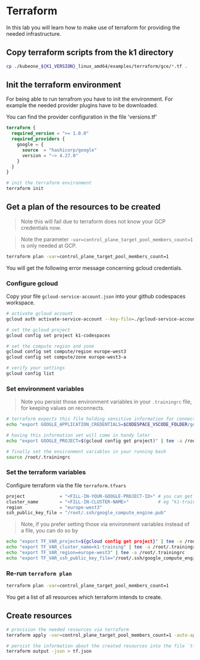# Terraform

In this lab you will learn how to make use of terraform for providing the needed infrastructure.

## Copy terraform scripts from the k1 directory

```bash
cp ./kubeone_${K1_VERSION}_linux_amd64/examples/terraform/gce/*.tf .
```

## Init the terraform environment

For being able to run terrafrom you have to init the environment. For example the needed provider plugins have to be downloaded.

You can find the provider configuration in the file 'versions.tf'

```terraform
terraform {
  required_version = ">= 1.0.0"
  required_providers {
    google = {
      source  = "hashicorp/google"
      version = "~> 4.27.0"
    }
  }
}
```

```bash
# init the terraform environment
terraform init
```

## Get a plan of the resources to be created

> Note this will fail due to terraform does not know your GCP credentials now.

> Note the parameter `-var=control_plane_target_pool_members_count=1` is only needed at GCP.

```bash
terraform plan -var=control_plane_target_pool_members_count=1
```

You will get the following error message concerning gcloud credentials.

### Configure gcloud

Copy your file `gcloud-service-account.json` into your github codespaces workspace.

```bash
# activate gcloud account
gcloud auth activate-service-account --key-file=./gcloud-service-account.json

# set the gcloud project
gcloud config set project k1-codespaces

# set the compute region and zone
gcloud config set compute/region europe-west3
gcloud config set compute/zone europe-west3-a

# verify your settings
gcloud config list
```

### Set environment variables

> Note you persist those environment variables in your `.trainingrc` file, for keeping values on reconnects.

```bash
# terraform expects this file holding sensitive information for connecting to gcloud
echo "export GOOGLE_APPLICATION_CREDENTIALS=$CODESPACE_VSCODE_FOLDER/gcloud-service-account.json" | tee -a /root/.trainingrc

# having this information set will come in handy later
echo "export GOOGLE_PROJECT=$(gcloud config get project)" | tee -a /root/.trainingrc

# finally set the environment variables in your running bash
source /root/.trainingrc
```

### Set the terraform variables

Configure terraform via the file `terraform.tfvars`

```tfvars
project             = "<FILL-IN-YOUR-GOOGLE-PROJECT-ID>" # you can get the info via `echo $GOOGLE_PROJECT`
cluster_name        = "<FILL-IN-CLUSTER-NAME>"           # eg "k1-training"
region              = "europe-west3"
ssh_public_key_file = "/root/.ssh/google_compute_engine.pub"

```

> Note, if you prefer setting those via environment variables instead of a file, you can do so by

```bash
echo "export TF_VAR_project=${gcloud config get project}" | tee -a /root/.trainingrc
echo "export TF_VAR_cluster_name=k1-training" | tee -a /root/.trainingrc
echo "export TF_VAR_region=europe-west3" | tee -a /root/.trainingrc
echo "export TF_VAR_ssh_public_key_file="/root/.ssh/google_compute_engine.pub"| tee -a /root/.trainingrc
```

### Re-run `terraform plan`

```bash
terraform plan -var=control_plane_target_pool_members_count=1
```

You get a list of all resources which terraform intends to create.

## Create resources

```bash
# provision the needed resources via terraform
terraform apply -var=control_plane_target_pool_members_count=1 -auto-approve

# persist the information about the created resources into the file `tf.json`
terraform output -json > tf.json
```
